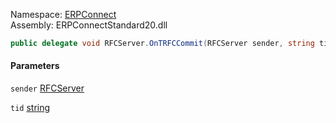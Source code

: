 
Namespace: [ERPConnect](index.md)  
Assembly: ERPConnectStandard20.dll  

```csharp
public delegate void RFCServer.OnTRFCCommit(RFCServer sender, string tid)
```

#### Parameters

`sender` [RFCServer](ERPConnect.RFCServer.md)

`tid` [string](https://learn.microsoft.com/dotnet/api/system.string)

